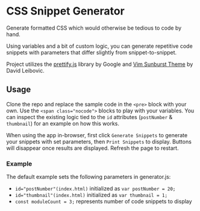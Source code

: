 # CSS Snippet Generator

Generate formatted CSS which would otherwise be tedious to code by hand.

Using variables and a bit of custom logic, you can generate repetitive code snippets with parameters that differ slightly from snippet-to-snippet.

Project utilizes the [prettify.js](https://github.com/google/code-prettify) library by Google and [Vim Sunburst Theme](https://github.com/google/code-prettify/blob/master/styles/sunburst.css) by David Leibovic.

## Usage

Clone the repo and replace the sample code in the `<pre>` block with your own. Use the `<span class="nocode">` blocks to play with your variables. You can inspect the existing logic tied to the `id` attributes (`postNumber` & `thumbnail`) for an example on how this works.

When using the app in-browser, first click `Generate Snippets` to generate your snippets with set parameters, then `Print Snippets` to display. Buttons will disappear once results are displayed. Refresh the page to restart.

### Example

The default example sets the following parameters in generator.js:
- `id="postNumber"(index.html)` initialized as `var postNumber = 20;`
- `id="thumbnail"(index.html)` initialized as `var thumbnail = 1;`
- `const moduleCount = 3;` represents number of code snippets to display